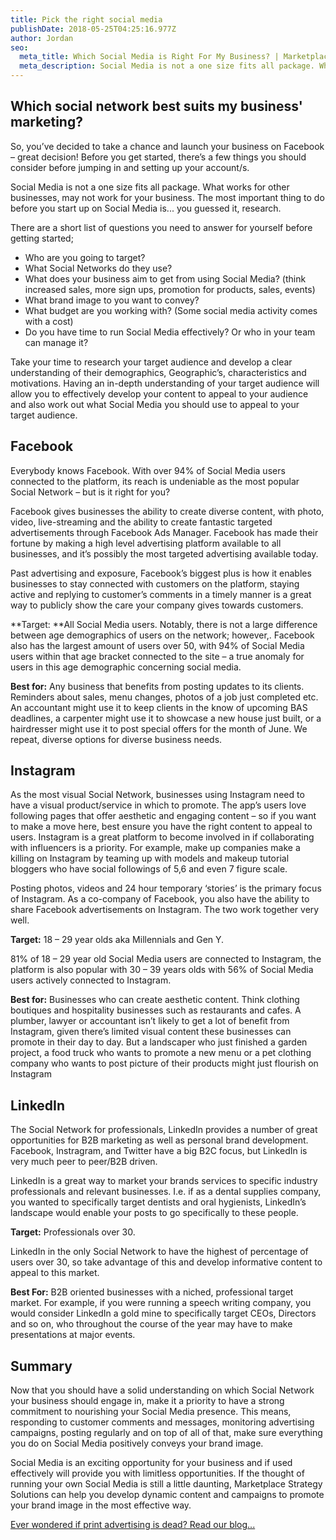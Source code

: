 ```yaml
---
title: Pick the right social media
publishDate: 2018-05-25T04:25:16.977Z
author: Jordan
seo:
  meta_title: Which Social Media is Right For My Business? | Marketplace Strategy Solutions
  meta_description: Social Media is not a one size fits all package. What works for other businesses, may not work for your business. Before you get started, there’s a few things you should consider before jumping in.  
---
```

## Which social network best suits my business' marketing?

So, you’ve decided to take a chance and launch your business on Facebook – great decision! Before you get started, there’s a few things you should consider before jumping in and setting up your account/s.

Social Media is not a one size fits all package. What works for other businesses, may not work for your business. The most important thing to do before you start up on Social Media is... you guessed it, research.

There are a short list of questions you need to answer for yourself before getting started;

* Who are you going to target?
* What Social Networks do they use?
* What does your business aim to get from using Social Media? (think increased sales, more sign ups, promotion for products, sales, events)
* What brand image to you want to convey?
* What budget are you working with? (Some social media activity comes with a cost)
* Do you have time to run Social Media effectively? Or who in your team can manage it?

Take your time to research your target audience and develop a clear understanding of their demographics, Geographic’s, characteristics and motivations. Having an in-depth understanding of your target audience will allow you to effectively develop your content to appeal to your audience and also work out what Social Media you should use to appeal to your target audience.

## Facebook

Everybody knows Facebook. With over 94% of Social Media users connected to the platform, its reach is undeniable as the most popular Social Network – but is it right for you?

Facebook gives businesses the ability to create diverse content, with photo, video, live-streaming and the ability to create fantastic targeted advertisements through Facebook Ads Manager. Facebook has made their fortune by making a high level advertising platform available to all businesses, and it’s possibly the most targeted advertising available today.

Past advertising and exposure, Facebook’s biggest plus is how it enables businesses to stay connected with customers on the platform, staying active and replying to customer’s comments in a timely manner is a great way to publicly show the care your company gives towards customers.

**Target: **All Social Media users. Notably, there is not a large difference between age demographics of users on the network; however,. Facebook also has the largest amount of users over 50, with 94% of Social Media users within that age bracket connected to the site – a true anomaly for users in this age demographic concerning social media.

**Best for:** Any business that benefits from posting updates to its clients. Reminders about sales, menu changes, photos of a job just completed etc. An accountant might use it to keep clients in the know of upcoming BAS deadlines, a carpenter might use it to showcase a new house just built, or a hairdresser might use it to post special offers for the month of June. We repeat, diverse options for diverse business needs.

## Instagram

As the most visual Social Network, businesses using Instagram need to have a visual product/service in which to promote. The app’s users love following pages that offer aesthetic and engaging content – so if you want to make a move here, best ensure you have the right content to appeal to users. Instagram is a great platform to become involved in if collaborating with influencers is a priority. For example, make up companies make a killing on Instagram by teaming up with models and makeup tutorial bloggers who have social followings of 5,6 and even 7 figure scale.

Posting photos, videos and 24 hour temporary ‘stories’ is the primary focus of Instagram. As a co-company of Facebook, you also have the ability to share Facebook advertisements on Instagram. The two work together very well.

**Target:** 18 – 29 year olds aka Millennials and Gen Y.

81% of 18 – 29 year old Social Media users are connected to Instagram, the platform is also popular with 30 – 39 years olds with 56% of Social Media users actively connected to Instagram.

**Best for:** Businesses who can create aesthetic content. Think clothing boutiques and hospitality businesses such as restaurants and cafes. A plumber, lawyer or accountant isn’t likely to get a lot of benefit from Instagram, given there’s limited visual content these businesses can promote in their day to day. But a landscaper who just finished a garden project, a food truck who wants to promote a new menu or a pet clothing company who wants to post picture of their products might just flourish on Instagram

## LinkedIn

The Social Network for professionals, LinkedIn provides a number of great opportunities for B2B marketing as well as personal brand development. Facebook, Instragram, and Twitter have a big B2C focus, but LinkedIn is very much peer to peer/B2B driven.

LinkedIn is a great way to market your brands services to specific industry professionals and relevant businesses. I.e. if as a dental supplies company, you wanted to specifically target dentists and oral hygienists, LinkedIn’s landscape would enable your posts to go specifically to these people.

**Target:** Professionals over 30.

LinkedIn in the only Social Network to have the highest of percentage of users over 30, so take advantage of this and develop informative content to appeal to this market.

**Best For:** B2B oriented businesses with a niched, professional target market. For example, if you were running a speech writing company, you would consider LinkedIn a gold mine to specifically target CEOs, Directors and so on, who throughout the course of the year may have to make presentations at major events.

## Summary

Now that you should have a solid understanding on which Social Network your business should engage in, make it a priority to have a strong commitment to nourishing your Social Media presence. This means, responding to customer comments and messages, monitoring advertising campaigns, posting regularly and on top of all of that, make sure everything you do on Social Media positively conveys your brand image.

Social Media is an exciting opportunity for your business and if used effectively will provide you with limitless opportunities. If the thought of running your own Social Media is still a little daunting, Marketplace Strategy Solutions can help you develop dynamic content and campaigns to promote your brand image in the most effective way.



[Ever wondered if print advertising is dead? Read our blog...](https://marketplacestrategysolutions.com.au/blog/is-print-advertising-dead/)
